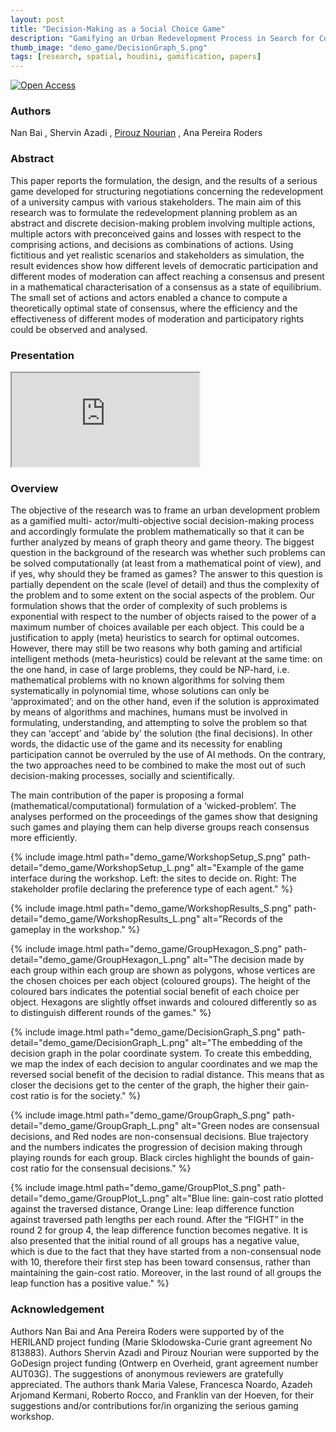 ```yaml
---
layout: post
title: "Decision-Making as a Social Choice Game"
description: "Gamifying an Urban Redevelopment Process in Search for Consensus"
thumb_image: "demo_game/DecisionGraph_S.png"
tags: [research, spatial, houdini, gamification, papers]
---
```


[![Open Access](https://img.shields.io/badge/open%20access-full--text-green)](https://www.researchgate.net/publication/344264255_Decision-Making_as_a_Social_Choice_Game_Gamifying_an_urban_redevelopment_process_in_search_for_consensus)

### Authors

Nan Bai , Shervin Azadi , [Pirouz Nourian](https://sites.google.com/site/pirouznourian/about-me?authuser=0) , Ana Pereira Roders

### Abstract

This paper reports the formulation, the design, and the results of a serious game developed for structuring negotiations concerning the redevelopment of a university campus with various stakeholders. The main aim of this research was to formulate the redevelopment planning problem as an abstract and discrete decision-making problem involving multiple actions, multiple actors with preconceived gains and losses with respect to the comprising actions, and decisions as combinations of actions. Using fictitious and yet realistic scenarios and stakeholders as simulation, the result evidences show how different levels of democratic participation and different modes of moderation can affect reaching a consensus and present in a mathematical characterisation of a consensus as a state of equilibrium. The small set of actions and actors enabled a chance to compute a theoretically optimal state of consensus, where the efficiency and the effectiveness of different modes of moderation and participatory rights could be observed and analysed.

### Presentation

<div class="embed-responsive embed-responsive-16by9">
  <iframe src="https://www.youtube.com/embed/EcZcjK7fj5E" allowfullscreen></iframe>
</div>

### Overview

The objective of the research was to frame an urban development problem as a gamified multi- actor/multi-objective social decision-making process and accordingly formulate the problem mathematically so that it can be further analyzed by means of graph theory and game theory.
The biggest question in the background of the research was whether such problems can be solved computationally (at least from a mathematical point of view), and if yes, why should they be framed as games? The answer to this question is partially dependent on the scale (level of detail) and thus the complexity of the problem and to some extent on the social aspects of the problem. Our formulation shows that the order of complexity of such problems is exponential with respect to the number of objects raised to the power of a maximum number of choices available per each object. This could be a justification to apply (meta) heuristics to search for optimal outcomes. However, there may still be two reasons why both gaming and artificial intelligent methods (meta-heuristics) could be relevant at the same time: on the one hand, in case of large problems, they could be NP-hard, i.e. mathematical problems with no known algorithms for solving them systematically in polynomial time, whose solutions can only be ‘approximated’; and on the other hand, even if the solution is approximated by means of algorithms and machines, humans must be involved in formulating, understanding, and attempting to solve the problem so that they can ‘accept’ and ‘abide by’ the solution (the final decisions). In other words, the didactic use of the game and its necessity for enabling participation cannot be overruled by the use of AI methods. On the contrary, the two approaches need to be combined to make the most out of such decision-making processes, socially and scientifically.

The main contribution of the paper is proposing a formal (mathematical/computational) formulation of a ‘wicked-problem’. The analyses performed on the proceedings of the games show that designing such games and playing them can help diverse groups reach consensus more efficiently.

{% include image.html path="demo_game/WorkshopSetup_S.png"
                      path-detail="demo_game/WorkshopSetup_L.png"
                      alt="Example of the game interface during the workshop. Left: the sites to decide on. Right: The stakeholder profile declaring the preference type of each agent." %}

{% include image.html path="demo_game/WorkshopResults_S.png"
                      path-detail="demo_game/WorkshopResults_L.png"
                      alt="Records of the gameplay in the workshop." %}

{% include image.html path="demo_game/GroupHexagon_S.png"
                      path-detail="demo_game/GroupHexagon_L.png"
                      alt="The decision made by each group within each group are shown as polygons, whose vertices are the chosen choices per each object (coloured groups). The height of the coloured bars indicates the potential social benefit of each choice per object. Hexagons are slightly offset inwards and coloured differently so as to distinguish different rounds of the games." %}

{% include image.html path="demo_game/DecisionGraph_S.png"
                      path-detail="demo_game/DecisionGraph_L.png"
                      alt="The embedding of the decision graph in the polar coordinate system. To create this embedding, we map the index of each decision to angular coordinates and we map the reversed social benefit of the decision to radial distance. This means that as closer the decisions get to the center of the graph, the higher their gain-cost ratio is for the society." %}

{% include image.html path="demo_game/GroupGraph_S.png"
                      path-detail="demo_game/GroupGraph_L.png"
                      alt="Green nodes are consensual decisions, and Red nodes are non-consensual decisions. Blue trajectory and the numbers indicates the progression of decision making through playing rounds for each group. Black circles highlight the bounds of gain-cost ratio for the consensual decisions." %}

{% include image.html path="demo_game/GroupPlot_S.png"
                      path-detail="demo_game/GroupPlot_L.png"
                      alt="Blue line: gain-cost ratio plotted against the traversed distance, Orange Line: leap difference function against traversed path lengths per each round. After the “FIGHT” in the round 2 for group 4, the leap difference function becomes negative. It is also presented that the initial round of all groups has a negative value, which is due to the fact that they have started from a non-consensual node with 10, therefore their first step has been toward consensus, rather than maintaining the gain-cost ratio. Moreover, in the last round of all groups the leap function has a positive value." %}

### Acknowledgement

Authors Nan Bai and Ana Pereira Roders were supported by of the HERILAND project funding (Marie
Sklodowska-Curie grant agreement No 813883). Authors Shervin Azadi and Pirouz Nourian were supported by the GoDesign project funding (Ontwerp en Overheid, grant agreement number AUT03G).
The suggestions of anonymous reviewers are gratefully appreciated. The authors thank Maria Valese, Francesca Noardo, Azadeh Arjomand Kermani, Roberto Rocco, and Franklin van der Hoeven, for their suggestions and/or contributions for/in organizing the serious gaming workshop.
